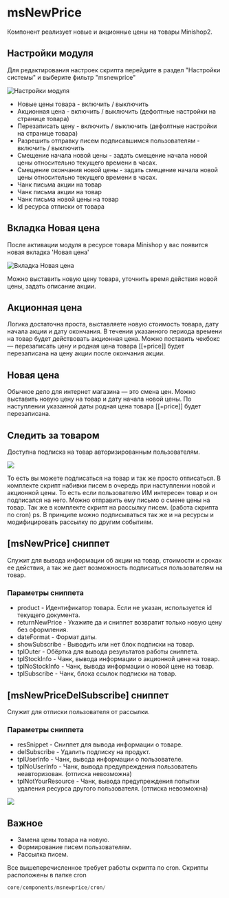 # msNewPrice

Компонент реализует новые и акционные цены на товары Minishop2.

## Настройки модуля

Для редактирования настроек скрипта перейдите в раздел "Настройки системы" и выберите фильтр "msnewprice"

![Настройки модуля](https://file.modx.pro/files/8/e/0/8e0ea25a467f2f81f0fedde59354b6d6.png)

* Новые цены товара - включить / выключить
* Акционная цена - включить / выключить (дефолтные настройки на странице товара)
* Перезаписать цену - включить / выключить (дефолтные настройки на странице товара)
* Разрешить отправку писем подписавшимся пользователям - включить / выключить
* Смещение начала новой цены - задать смещение начала новой цены относительно текущего времени в часах.
* Смещение окончания новой цены - задать смещение начала новой цены относительно текущего времени в часах.
* Чанк письма акции на товар
* Чанк письма акции на товар
* Чанк письма новой цены на товар
* Id ресурса отписки от товара

## Вкладка Новая цена

После активации модуля в ресурсе товара Minishop у вас появится новая вкладка 'Новая цена'

![Вкладка Новая цена](https://file.modx.pro/files/d/8/4/d841cdfcc5face3d65dddba0cbd50f3d.png)

Можно выставить новую цену товара, уточнить время действия новой цены, задать описание акции.

## Акционная цена

Логика достаточна проста, выставляете новую стоимость товара, дату начала акции и дату окончания.
В течении указанного периода времени на товар будет действовать акционная цена.
Можно поставить чекбокс — перезаписать цену и родная цена товара [[+price]] будет перезаписана на цену акции после окончания акции.

## Новая цена

Обычное дело для интернет магазина — это смена цен. Можно выставить новую цену на товар и дату начала новой цены. По наступлении указанной даты родная цена товара [[+price]] будет перезаписана.

## Cледить за товаром

Доступна подписка на товар авторизированным пользователям.

[![](https://file.modx.pro/files/8/e/4/8e4f296e3c715e9850b4ed133b0b2aa7s.jpg)](https://file.modx.pro/files/8/e/4/8e4f296e3c715e9850b4ed133b0b2aa7.png)

То есть вы можете подписаться на товар и так же просто отписаться.
В комплекте скрипт набивки писем в очередь при наступлении новой и акционной цены. То есть если пользователю ИМ интересен товар и он подписался на него. Можно отправить ему письмо о смене цены на товар.
Так же в комплекте скрипт на рассылку писем. (работа скрипта по cron)
ps. В принципе можно подписываться так же и на ресурсы и модифицировать рассылку по другим событиям.

## [msNewPrice] сниппет

Служит для вывода информации об акции на товар, стоимости и сроках ее действия, а так же дает возможность подписаться пользователям на товар.

### Параметры сниппета

* product - Идентификатор товара. Если не указан, используется id текущего документа.
* returnNewPrice - Укажите да и сниппет возвратит только новую цену без оформления.
* dateFormat - Формат даты.
* showSubscribe - Выводить или нет блок подписки на товар.
* tplOuter - Обёртка для вывода результатов работы сниппета.
* tplStockInfo - Чанк, вывода информации о акционной цене на товар.
* tplNoStockInfo - Чанк, вывода информации о новой цене на товар.
* tplSubscribe - Чанк, блока ссылок подписки на товар.

## [msNewPriceDelSubscribe] сниппет

Служит для отписки пользователя от рассылки.

### Параметры сниппета

* resSnippet - Сниппет для вывода информации о товаре.
* delSubscribe - Удалить подписку на продукт.
* tplUserInfo - Чанк, вывода информации о пользователе.
* tplNoUserInfo - Чанк, вывода предупреждения пользователь неавторизован. (отписка невозможна)
* tplNotYourResource - Чанк, вывода предупреждения попытки удаления ресурса другого пользователя. (отписка невозможна)

[![](https://file.modx.pro/files/8/f/d/8fd18ba37c2eb2b55b1611b3a1d8900cs.jpg)](https://file.modx.pro/files/8/f/d/8fd18ba37c2eb2b55b1611b3a1d8900c.png)

## Важное

* Замена цены товара на новую.
* Формирование писем пользователям.
* Рассылка писем.

Все вышеперечисленное требует работы скрипта по cron.
Скрипты расположены в папке cron

```php
core/components/msnewprice/cron/
```

